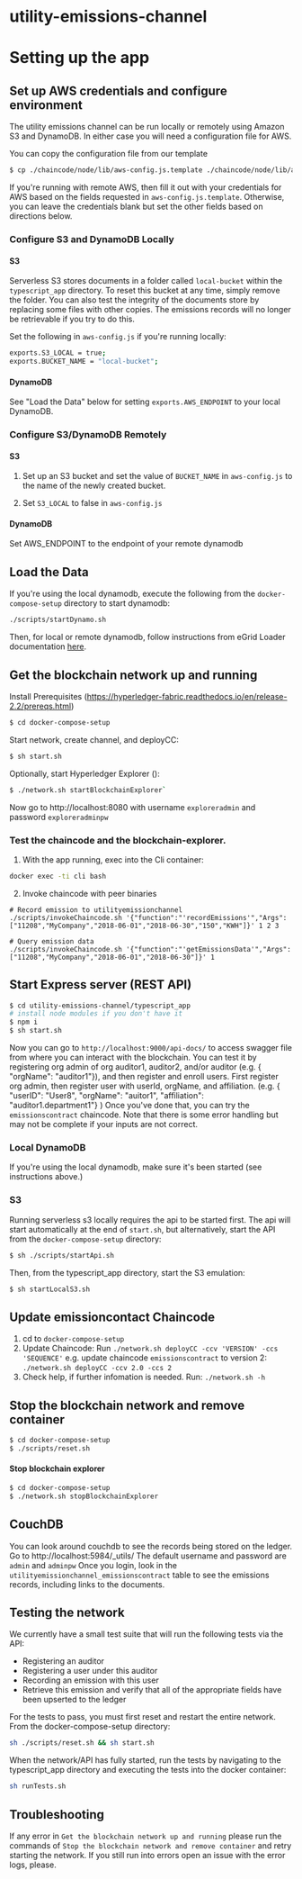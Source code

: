 # utility-emissions-channel

# Setting up the app

## Set up AWS credentials and configure environment

The utility emissions channel can be run locally or remotely using Amazon S3 and DynamoDB. In either case you will need a configuration file for AWS.

You can copy the configuration file from our template

```bash
$ cp ./chaincode/node/lib/aws-config.js.template ./chaincode/node/lib/aws-config.js
```

If you're running with remote AWS, then fill it out with your credentials for AWS based on the fields requested in `aws-config.js.template`. Otherwise, you can leave the credentials blank but set the other fields based on directions below.

### Configure S3 and DynamoDB Locally

#### S3

Serverless S3 stores documents in a folder called `local-bucket` within the `typescript_app` directory. To reset this bucket at any time, simply remove the folder. You can also test the integrity of the documents store by replacing some files with other copies. The emissions records will no longer be retrievable if you try to do this.

Set the following in `aws-config.js` if you're running locally:

```bash
exports.S3_LOCAL = true;
exports.BUCKET_NAME = "local-bucket";
```

#### DynamoDB

See "Load the Data" below for setting `exports.AWS_ENDPOINT` to your local DynamoDB.

### Configure S3/DynamoDB Remotely

#### S3

1. Set up an S3 bucket and set the value of `BUCKET_NAME` in `aws-config.js` to the name of the newly created bucket.

2. Set `S3_LOCAL` to false in `aws-config.js`

#### DynamoDB

Set AWS_ENDPOINT to the endpoint of your remote dynamodb

## Load the Data

If you're using the local dynamodb, execute the following from the `docker-compose-setup` directory to start dynamodb:

```bash
./scripts/startDynamo.sh
```

Then, for local or remote dynamodb, follow instructions from eGrid Loader documentation [here](egrid-data-loader/README.md).

## Get the blockchain network up and running

Install Prerequisites (https://hyperledger-fabric.readthedocs.io/en/release-2.2/prereqs.html)

```bash
$ cd docker-compose-setup
```

Start network, create channel, and deployCC:

```bash
$ sh start.sh
```

Optionally, start Hyperledger Explorer ():

```bash
$ ./network.sh startBlockchainExplorer`
```

Now go to http://localhost:8080 with username `exploreradmin` and password `exploreradminpw`

### Test the chaincode and the blockchain-explorer.

1. With the app running, exec into the Cli container:

```bash
docker exec -ti cli bash
```

2. Invoke chaincode with peer binaries

```shell
# Record emission to utilityemissionchannel
./scripts/invokeChaincode.sh '{"function":"'recordEmissions'","Args":["11208","MyCompany","2018-06-01","2018-06-30","150","KWH"]}' 1 2 3

# Query emission data
./scripts/invokeChaincode.sh '{"function":"'getEmissionsData'","Args":["11208","MyCompany","2018-06-01","2018-06-30"]}' 1
```

## Start Express server (REST API)

```bash
$ cd utility-emissions-channel/typescript_app
# install node modules if you don't have it
$ npm i
$ sh start.sh
```

Now you can go to `http://localhost:9000/api-docs/` to access swagger file from where you can interact with the blockchain. You can test it by registering org admin of org auditor1, auditor2, and/or auditor (e.g. { "orgName": "auditor1"}), and then register and enroll users. First register org admin, then register user with userId, orgName, and affiliation. (e.g. { "userID": "User8", "orgName": "auitor1", "affiliation": "auditor1.department1"} ) Once you've done that, you can try the `emissionscontract` chaincode. Note that there is some error handling but may not be complete if your inputs are not correct.

### Local DynamoDB

If you're using the local dynamodb, make sure it's been started (see instructions above.)

### S3

Running serverless s3 locally requires the api to be started first. The api will start automatically at the end of `start.sh`, but alternatively, start the API from the `docker-compose-setup` directory:

```bash
$ sh ./scripts/startApi.sh
```

Then, from the typescript_app directory, start the S3 emulation:

```bash
$ sh startLocalS3.sh
```

## Update emissioncontact Chaincode

1. cd to `docker-compose-setup`
2. Update Chaincode:
   Run `./network.sh deployCC -ccv 'VERSION' -ccs 'SEQUENCE'`
   e.g. update chaincode `emissionscontract` to version 2: `./network.sh deployCC -ccv 2.0 -ccs 2`
3. Check help, if further infomation is needed. Run: `./network.sh -h`

## Stop the blockchain network and remove container

```bash
$ cd docker-compose-setup
$ ./scripts/reset.sh
```

#### Stop blockchain explorer

```bash
$ cd docker-compose-setup
$ ./network.sh stopBlockchainExplorer
```

## CouchDB

You can look around couchdb to see the records being stored on the ledger. Go to http://localhost:5984/_utils/ The default username and password are `admin` and `adminpw` Once you login, look in the `utilityemissionchannel_emissionscontract` table to see the emissions records, including links to the documents.

## Testing the network

We currently have a small test suite that will run the following tests via the API:

- Registering an auditor
- Registering a user under this auditor
- Recording an emission with this user
- Retrieve this emission and verify that all of the appropriate fields have been upserted to the ledger

For the tests to pass, you must first reset and restart the entire network. From the docker-compose-setup directory:

```bash
sh ./scripts/reset.sh && sh start.sh
```

When the network/API has fully started, run the tests by navigating to the typescript_app directory and executing the tests into the docker container:

```bash
sh runTests.sh
```

## Troubleshooting

If any error in `Get the blockchain network up and running` please run the commands of `Stop the blockchain network and remove container` and retry starting the network. If you still run into errors open an issue with the error logs, please.
